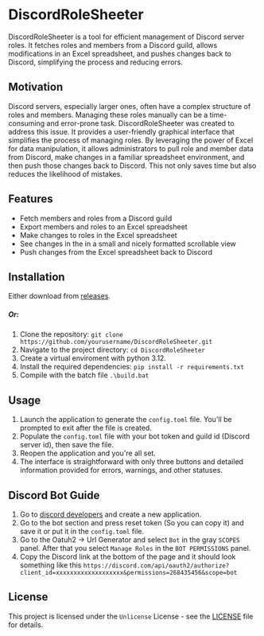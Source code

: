# DiscordRoleSheeter

DiscordRoleSheeter is a tool for efficient management of Discord server roles. It fetches roles and members from a Discord guild, allows modifications in an Excel spreadsheet, and pushes changes back to Discord, simplifying the process and reducing errors.

## Motivation

Discord servers, especially larger ones, often have a complex structure of roles and members. Managing these roles manually can be a time-consuming and error-prone task. DiscordRoleSheeter was created to address this issue. It provides a user-friendly graphical interface that simplifies the process of managing roles. By leveraging the power of Excel for data manipulation, it allows administrators to pull role and member data from Discord, make changes in a familiar spreadsheet environment, and then push those changes back to Discord. This not only saves time but also reduces the likelihood of mistakes.

## Features

- Fetch members and roles from a Discord guild
- Export members and roles to an Excel spreadsheet
- Make changes to roles in the Excel spreadsheet
- See changes in the in a small and nicely formatted scrollable view
- Push changes from the Excel spreadsheet back to Discord

## Installation

Either download from [releases](https://github.com/CaptainFallaway/DiscordRoleSheeter/releases).

##### Or:

1. Clone the repository: `git clone https://github.com/yourusername/DiscordRoleSheeter.git`
2. Navigate to the project directory: `cd DiscordRoleSheeter`
3. Create a virtual enviroment with python 3.12.
4. Install the required dependencies: `pip install -r requirements.txt`
5. Compile with the batch file `.\build.bat`

## Usage

1. Launch the application to generate the `config.toml` file. You'll be prompted to exit after the file is created.
2. Populate the `config.toml` file with your bot token and guild id (Discord server id), then save the file.
3. Reopen the application and you're all set.
4. The interface is straightforward with only three buttons and detailed information provided for errors, warnings, and other statuses.

## Discord Bot Guide

1. Go to [discord developers](https://discord.com/developers/applications) and create a new application.
2. Go to the bot section and press reset token (So you can copy it) and save it or put it in the `config.toml` file.
3. Go to the Oatuh2 -> Url Generator and select `Bot` in the gray `SCOPES` panel. After that you select `Manage Roles` in the `BOT PERMISSIONS` panel.
4. Copy the Discord link at the bottom of the page and it should look something like this `https://discord.com/api/oauth2/authorize?client_id=xxxxxxxxxxxxxxxxxxx&permissions=268435456&scope=bot`

## License

This project is licensed under the `Unlicense` License - see the [LICENSE](LICENSE) file for details.